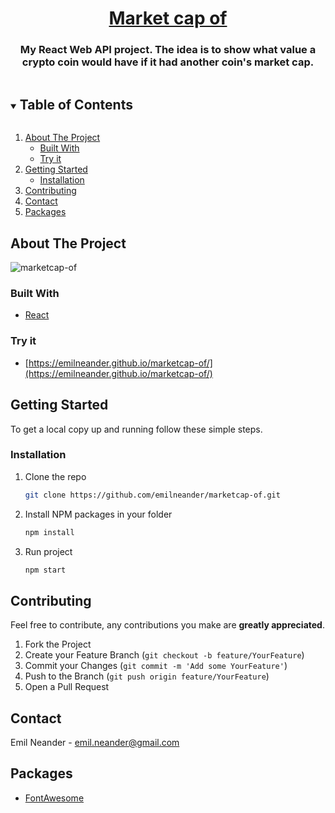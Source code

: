 <h1 align="center"><a href="https://emilneander.github.io/marketcap-of/">Market cap of</a></h1>
  <h3 align="center">
    My React Web API project. The idea is to show what value a crypto coin would have if it had another coin's market cap.
</h3>

<!-- TABLE OF CONTENTS -->
<details open="open">
  <summary><h2 style="display: inline-block">Table of Contents</h2></summary>
  <ol>
    <li>
      <a href="#about-the-project">About The Project</a>
      <ul>
        <li><a href="#built-with">Built With</a></li>
             <li><a href="#try-it">Try it</a></li>
      </ul>
    </li>
    <li>
      <a href="#getting-started">Getting Started</a>
      <ul>
        <li><a href="#installation">Installation</a></li>
      </ul>
    </li>
    <li><a href="#contributing">Contributing</a></li>
    <li><a href="#contact">Contact</a></li>
    <li><a href="#packages">Packages</a></li>
  </ol>
</details>



<!-- ABOUT THE PROJECT -->
## About The Project
![marketcap-of](https://user-images.githubusercontent.com/73109435/112599698-91b34d00-8e10-11eb-9eae-c5e98155e035.PNG)


### Built With

* [React](https://reactjs.org/)

### Try it
* [https://emilneander.github.io/marketcap-of/](https://emilneander.github.io/marketcap-of/)
<!-- GETTING STARTED -->
## Getting Started

To get a local copy up and running follow these simple steps.

### Installation

1. Clone the repo
   ```sh
   git clone https://github.com/emilneander/marketcap-of.git
   ```
2. Install NPM packages in your folder
   ```sh
   npm install
   ```
3. Run project 
   ```sh
   npm start
   ```
   

<!-- CONTRIBUTING -->
## Contributing
Feel free to contribute, any contributions you make are **greatly appreciated**.

1. Fork the Project
2. Create your Feature Branch (`git checkout -b feature/YourFeature`)
3. Commit your Changes (`git commit -m 'Add some YourFeature'`)
4. Push to the Branch (`git push origin feature/YourFeature`)
5. Open a Pull Request

<!-- CONTACT -->
## Contact
Emil Neander - emil.neander@gmail.com

<!-- Packages -->
## Packages
* [FontAwesome](https://fontawesome.com/how-to-use/on-the-web/using-with/react)

